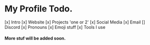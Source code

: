 # My Profile Todo. 

[x] Intro
[x] Website
[x] Projects 'one or 2'
[x] Social Media
[x] Email
[] Discord
[x] Pronouns
[x] Emoji stuff
[x] Tools I use

#### More stuf will be added soon. 